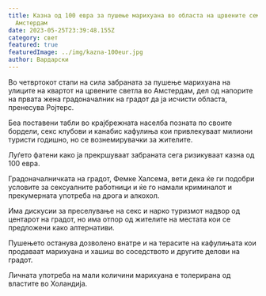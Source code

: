 ```yaml
---
title: Казна од 100 евра за пушење марихуана во областа на црвените семафори во
  Амстердам
date: 2023-05-25T23:39:48.155Z
category: свет
featured: true
featuredImage: ../img/kazna-100eur.jpg
author: Вардарски
---
```

Во четвртокот стапи на сила забраната за пушење марихуана на улиците на квартот на црвените светла во Амстердам, дел од напорите на првата жена градоначалник на градот да ја исчисти областа, пренесува Ројтерс.

Беа поставени табли во крајбрежната населба позната по своите бордели, секс клубови и канабис кафулиња кои привлекуваат милиони туристи годишно, но се вознемирувачки за жителите.

Луѓето фатени како ја прекршуваат забраната сега ризикуваат казна од 100 евра.

Градоначалничката на градот, Фемке Халсема, вети дека ќе ги подобри условите за сексуалните работници и ќе го намали криминалот и прекумерната употреба на дрога и алкохол.

Има дискусии за преселување на секс и нарко туризмот надвор од центарот на градот, но има отпор од жителите на местата кои се предложени како алтернативи.

Пушењето останува дозволено внатре и на терасите на кафулињата кои продаваат марихуана и хашиш во соседството и другите делови на градот.

Личната употреба на мали количини марихуана е толерирана од властите во Холандија.